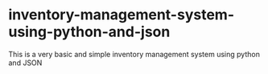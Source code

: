 # inventory-management-system-using-python-and-json
This is a very basic and simple inventory management system using python and JSON
